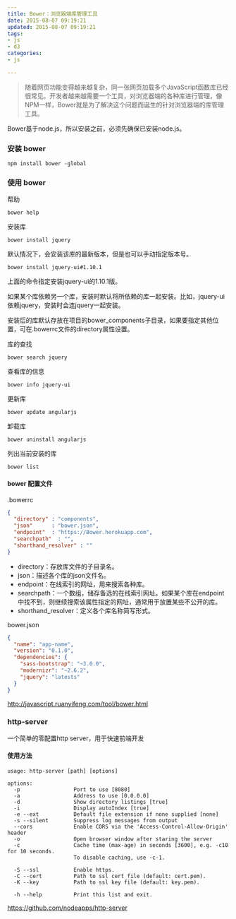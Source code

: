 ```yaml
---
title: Bower：浏览器端库管理工具
date: 2015-08-07 09:19:21
updated: 2015-08-07 09:19:21
tags: 
- js
- d3
categories: 
- js

---
```

> 随着网页功能变得越来越复杂，同一张网页加载多个JavaScript函数库已经很常见。开发者越来越需要一个工具，对浏览器端的各种库进行管理，像NPM一样，Bower就是为了解决这个问题而诞生的针对浏览器端的库管理工具。

Bower基于node.js，所以安装之前，必须先确保已安装node.js。

### 安装 bower
```shell
npm install bower -global
```
### 使用 bower
帮助


<!--more-->


```shell
bower help
```
安装库
```shell
bower install jquery
```
默认情况下，会安装该库的最新版本，但是也可以手动指定版本号。
```shell
bower install jquery-ui#1.10.1
```
上面的命令指定安装jquery-ui的1.10.1版。

如果某个库依赖另一个库，安装时默认将所依赖的库一起安装。比如，jquery-ui依赖jquery，安装时会连jquery一起安装。

安装后的库默认存放在项目的bower_components子目录，如果要指定其他位置，可在.bowerrc文件的directory属性设置。

库的查找
```shell
bower search jquery
```

查看库的信息
```shell
bower info jquery-ui
```

更新库
```shell
bower update angularjs
```

卸载库
```shell
bower uninstall angularjs
```

列出当前安装的库
```
bower list
```

#### bower 配置文件
.bowerrc

```json
{
  "directory" : "components",
  "json"      : "bower.json",
  "endpoint"  : "https://Bower.herokuapp.com",
  "searchpath"  : "",
  "shorthand_resolver" : ""
}
```

- directory：存放库文件的子目录名。
- json：描述各个库的json文件名。
- endpoint：在线索引的网址，用来搜索各种库。
- searchpath：一个数组，储存备选的在线索引网址。如果某个库在endpoint中找不到，则继续搜索该属性指定的网址，通常用于放置某些不公开的库。
- shorthand_resolver：定义各个库名称简写形式。

bower.json
```json
{
  "name": "app-name",
  "version": "0.1.0", 
  "dependencies": {
    "sass-bootstrap": "~3.0.0",
    "modernizr": "~2.6.2",
    "jquery": "latests"
  }
}
```

http://javascript.ruanyifeng.com/tool/bower.html

### http-server
一个简单的零配置http server，用于快速前端开发

#### 使用方法
```shell
usage: http-server [path] [options]

options:
  -p                 Port to use [8080]
  -a                 Address to use [0.0.0.0]
  -d                 Show directory listings [true]
  -i                 Display autoIndex [true]
  -e --ext           Default file extension if none supplied [none]
  -s --silent        Suppress log messages from output
  --cors             Enable CORS via the 'Access-Control-Allow-Origin' header
  -o                 Open browser window after staring the server
  -c                 Cache time (max-age) in seconds [3600], e.g. -c10 for 10 seconds.
                     To disable caching, use -c-1.

  -S --ssl           Enable https.
  -C --cert          Path to ssl cert file (default: cert.pem).
  -K --key           Path to ssl key file (default: key.pem).

  -h --help          Print this list and exit.
```
https://github.com/nodeapps/http-server